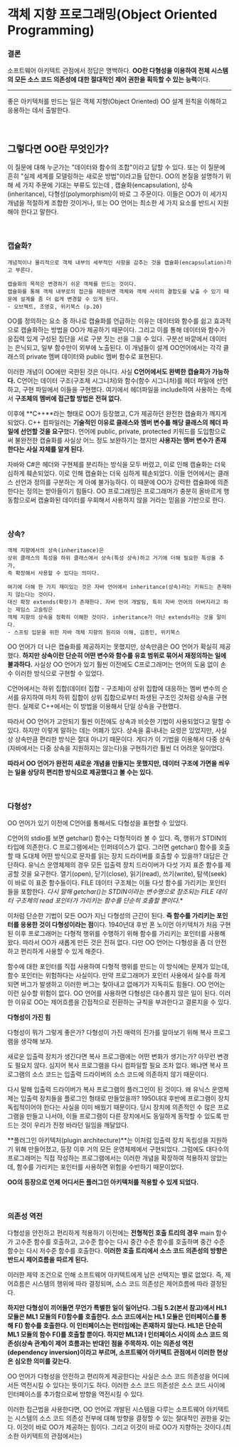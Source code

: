# 객체 지향 프로그래밍(Object Oriented Programming)

### 결론

소프트웨어 아키텍트 관점에서 정답은 명백하다. **OO란 다형성을 이용하여 전체 시스템의 모든 소스 코드 의존성에 대한 절대적인 제어 권한을 획득할 수 있는 능력**이다.

---

좋은 아키텍처를 만드는 일은 객체 지향(Object Oriented) OO 설계 원칙을 이해하고 응용하는 데서 출발한다.

<br>

## 그렇다면 OO란 무엇인가?

이 질문에 대해 누군가는 "데이터와 함수의 조합"이라고 답할 수 있다. 또는 이 질문에 흔히 "실제 세계를 모델링하는 새로운 방법"이라고들 답한다. OO의 본질을 설명하기 위해 세 가지 주문에 기대는 부류도 있는데 , 캡슐화(encapsulation), 상속(inheritance), 다형성(polymorphism)이 바로 그 주문이다. 이들은 OO가 이 세가지 개념을 적절하게 조합한 것이거나, 또는 OO 언어는 최소한 세 가지 요소를 반드시 지원해야 한다고 말한다.

<br>

### 캡슐화?

```
개념적이나 물리적으로 객체 내부의 세부적인 사항을 감추는 것을 캡슐화(encapsulation)라고 부른다.

캡슐화의 목적은 변경하기 쉬운 객체를 만드는 것이다.
캡슐화를 통해 객체 내부로의 접근을 제한하면 객체와 객체 사이의 결합도를 낮출 수 있기 때문에 설계를 좀 더 쉽게 변경할 수 있게 된다.
- 오브젝트, 조영호, 위키북스 (p.20)
```

OO를 정의하는 요소 중 하나로 캡슐화를 언급하는 이유는 데이터와 함수를 쉽고 효과적으로 캡슐화하는 방법을 OO가 제공하기 때문이다. 그리고 이를 통해 데이터와 함수가 응집력 있게 구성된 집단을 서로 구분 짓는 선을 그을 수 있다. 구분선 바깥에서 데이터는 은닉되고, 일부 함수만이 외부에 노출된다. 이 개념들이 설계 OO언어에서는 각각 클래스의 private 멤버 데이터와 public 멤버 함수로 표현된다.

이러한 개념이 OO에만 국한된 것은 아니다. 사실 **C언어에서도 완벽한 캡슐화가 가능하다.** C언어는 데이터 구조(구조체 시그니처)와 함수(함수 시그니처)를 헤더 파일에 선언하고, 구현 파일에서 이들을 구현했다.  여기에서 헤더파일을 include하여 사용하는 측에서 **구조체의 멤버에 접근할 방법은 전혀 없다.**

이후에 **C++**라는 형태로 OO가 등장했고, C가 제공하던 완전한 캡슐화가 깨지게 되었다. C++ 컴파일러는 **기술적인 이유로 클래스와 멤버 변수를 해당 클래스의 헤더 파일에 선언할 것을 요구**했다. 언어에 public, private, protected 키워드를 도입함으로써 불완전한 캡슐화를 사실상 어느 정도 보완하기는 했지만 **사용자는 멤버 변수가 존재한다는 사실 자체를 알게 된다.**

자바와 C#은 헤더와 구현체를 분리하는 방식을 모두 버렸고, 이로 인해 캡슐화는 더욱 심하게 훼손되었다. 이로 인해 캡슐화는 더욱 심하게 훼손되었다. 이들 언어에서는 클래스 선언과 정의를 구분하는 게 아예 불가능하다. 이 때문에 OO가 강력한 캡슐화에 의존한다는 정의는 받아들이기 힘들다. OO 프로그래밍은 프로그래머가 충분히 올바르게 행동함으로써 캡슐화된 데이터를 우회해서 사용하지 않을 거라는 믿음을 기반으로 한다.

<br>

### 상속?

```
객체 지향에서의 상속(inheritance)은
상위 클래스의 특성을 하위 클래스에서 상속(특성 상속)하고 거기에 더해 필요한 특성을 추가, 
즉 확장해서 사용할 수 있다는 의미다.

여기에 더해 한 가지 재미있는 것은 자바 언어에서 inheritance(상속)라는 키워드는 존재하지 않는다는 것이다.
대신 확장 extends(확장)가 존재한다. 자바 언어 개발팀, 특히 자바 언어의 아버지라고 하는 제임스 고슬링은
객체 지향의 상속을 정확히 이해한 것이다. inheritance가 아닌 extends라는 것을 말이다.
- 스프링 입문을 위한 자바 객체 지향의 원리와 이해, 김종민, 위키북스
```

OO 언어가 더 나은 캡슐화를 제공하지는 못했지만, 상속만큼은 OO 언어가 확실히 제공했다.  **하지만 상속이란 단순히 어떤 변수와 함수를 유효 범위로 묶어서 재정의하는 일에 불과하다.** 사실상 OO 언어가 있기 훨씬 이전에도 C프로그래머는 언어의 도움 없이 손수 이러한 방식으로 구현할 수 있었다.

C언어에서는 하위 집합(데이터 집합 - 구조체)이 상위 집합에 대응하는 멤버 변수의 순서를 유지하여 마치 하위 집합이 상위 집합으로부터 파생된 구조인 것처럼 상속을 구현한다. 실제로 C++에서는 이 방법을 이용해서 단일 상속을 구현했다.

따라서 OO 언어가 고안되기 훨씬 이전에도 상속과 비슷한 기법이 사용되었다고 말할 수 있다. 하지만 이렇게 말하는 데는 어폐가 있다. 상속을 흉내내는 요령은 있었지만, 사실상 상속만큼 편리한 방식은 절대 아니기 때문이다. 게다가 이 기법을 이용해서 다중 상속(자바에서는 다중 상속을 지원하지는 않는다)을 구현하기란 훨씬 더 어려운 일이었다.

**따라서 OO 언어가 완전히 새로운 개념을 만들지는 못했지만, 데이터 구조에 가면을 씌우는 일을 상당히 편리한 방식으로 제공했다고 볼 수는 있다.**

<br>

### 다형성?

 OO 언어가 있기 이전에 C언어를 통해서도 다형성을 표현할 수 있었다.

 C언어의 stdio를 보면 getchar() 함수는 다형적이라 볼 수 있다. 즉, 행위가 STDIN의 타입에 의존한다. C 프로그램에서는 인퍼테이스가 없다. 그러면 getchar() 함수를 호출할 때 도대체 어떤 방식으로 문자를 읽는 장치 드라이버를 호출할 수 있을까? 대답은 간단하다. 유닉스 운영체제의 경우 모든 입출력 장치 드라이버가 다섯 가지 표준 함수를 제공할 것을 요구한다. 열기(open), 닫기(close), 읽기(read), 쓰기(write), 탐색(seek)이 바로 이 표준 함수들이다. FILE 데이터 구조체는 이들 다섯 함수를 가리키는 포인터들을 포함한다. **다시 말해 getchar()는 STDIN이라는 변수명으로 참조되는  FILE* 데이터 구조체의 read 포인터가 가리키는 함수를 단순히 호출할 뿐이다.**

 이처럼 단순한 기법이 모든 OO가 지닌 다형성의 근간이 된다. **즉 함수를 가리키는 포인터를 응용한 것이 다형성이라는 점**이다. 1940년대 후반 폰 노이먼 아키텍처가 처음 구현된 이후 프로그래머는 다형적 행위를 수행하기 위해 함수를 가리키는 포인터를 사용해 왔다. 따라서 OO가 새롭게 만든 것은 전혀 없다. 다만 OO 언어는 다형성을 좀 더 안전하고 편리하게 사용할 수 있게 해준다.

 함수에 대한 포인터를 직접 사용하여 다형적 행위를 만드는 이 방식에는 문제가 있는데, 함수 포인터는 위험하다는 사실이다. 만약 프로그래머가 포인터 사용에서 실수를 하게 되면 버그가 발생하고 이러한 버그는 찾아내고 없애기가 지독히도 힘들다. OO 언어는 이런 실수할 위험이 없다. OO 언어를 사용하면 다형성은 대수롭지 않은 일이 된다. 이러한 이유로 OO는 제어흐름을 간접적으로 전환하는 규칙을 부과한다고 결론지을 수 있다.

**다형성이 가진 힘**

다형성이 뭐가 그렇게 좋은가? 다형성이 가진 매력의 진가를 알아보기 위해 복사 프로그램을 생각해 보자.

 새로운 입출력 장치가 생긴다면 복사 프로그램에는 어떤 변화가 생기는가? 아무런 변경도 필요치 않다. 심지어 복사 프로그램을 다시 컴파일할 필요 조차 없다. 왜냐면 복사 프로그램의 소스 코드는 입출력 드라이버의 소스 코드에 의존하지 않기 때문이다. 

다시 말해 입출력 드라이버가 복사 프로그램의 플러그인이 된 것이다. 왜 유닉스 운영체제는 입출력 장치들을 플로그인 형태로 만들었을까? 1950녀대 후반에 프로그램이 장치 독립적이어야 한다는 사실을 이미 배웠기 때문이다. 당시 장치에 의존적인 수 많은 프로그램을 만들고 나서야, 이들 프로그램이 다른 장치에서도 동일하게 동작할 수 있도록 만드는 것이 우리가 진정 바라던 일임을 깨달았다. 

 **플러그인 아키텍처(plugin architecture)**는 이처럼 입출력 장치 독립성을 지원하기 위해 만들어졌고, 등장 이후 거의 모든 운영체제에서 구현되었다. 그럼에도 대다수의 프로그래머는 직접 작성하는 프로그램에서는 이러한 개념을 확장하여 적용하지 않았는데, 함수를 가리키는 포인터를 사용하면 위험을 수반하기 때문이었다. 

 **OO의 등장으로 언제 어디서든 플러그인 아키텍처를 적용할 수 있게 되었다.**

<br>

### 의존성 역전

다형성을 안전하고 편리하게 적용하기 이전에는 **전형적인 호출 트리의 경우** main 함수가 고수준 함수를 호출하고, 고수준 함수는 다시 중간 수준 함수를 호출하며 중간 수준 함수는 다시 저수준 함수를 호출한다. **이러한 호출 트리에서 소스 코드 의존성의 방향은 반드시 제어흐름을 따르게 된다.**

이러한 제약 조건으로 인해 소프트웨어 아키텍트에게 남은 선택지는 별로 없었다. 즉, 제어흐름은 시스템의 행위에 따라 결정되며, 소스 코드 의존성은 제어흐름에 따라 결정된다.

**하지만 다형성이 끼어들면 무언가 특별한 일이 일어난다. 그림 5.2(본서 참고)에서 HL1 모듈은 ML1 모듈의 F()함수를 호출한다. 소스 코드에서는 HL1 모듈은 인터페이스를 통해 F() 함수를 호출한다. 이 인터페이스는 런터임에는 존재하지 않는다. HL1은 단순히 ML1 모듈의 함수 F()를 호출할 뿐이다. 하지만 ML1과 I 인터페이스 사이의 소스 코드 의존성(상속 관계)이 제어 흐름과는 반대인 점을 주목하자. 이는 의존성 역전(dependency inversion)이라고 부르며, 소프트웨어 아키텍트 관점에서 이러한 현상은 심오한 의미를 갖는다.** 

OO 언어가 다형성을 안전하고 편리하게 제공한다는 사실은 소스 코드 의존성을 어디에서든 역전시킬 수 있다는 뜻이기도 하다. 이러한 소스 코드 의존성은 소스 코드 사이에 인터페이스를 추가함으로써 방향을 역전시킬 수 있다.

이러한 접근법을 사용한다면, OO 언어로 개발된 시스템을 다루는 소프트웨어 아키텍트는 시스템의 소스 코드 의존성 전부에 대해 방향을 결정할 수 있는 절대적인 권한을 갖는다. 이것이 바로 OO가 제공하는 힘이다. 그리고 이것이 바로 OO가 지향하는 것이다.(최소한 아키텍트의 관점에서는)
